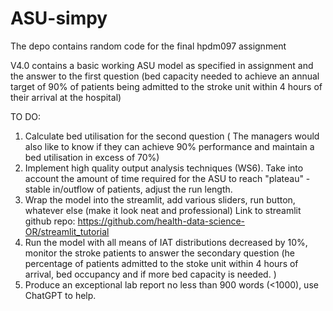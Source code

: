 # ASU-simpy
The depo contains random code for the final hpdm097 assignment
      
V4.0 contains a basic working ASU model as specified in assignment and the answer to the first question (bed capacity needed to achieve an annual target of 90% of patients being admitted to the stroke unit within 4 hours of their arrival at the hospital)

TO DO:
1) Calculate bed utilisation for the second question ( The managers would also like to know if they can achieve 90% performance and maintain a bed utilisation in excess of 70%)
2) Implement high quality output analysis techniques (WS6). Take into account the amount of time required for the ASU to reach "plateau" - stable in/outflow of patients, adjust the run length.
3) Wrap the model into the streamlit, add various sliders, run button, whatever else (make it look neat and professional)
Link to streamlit github repo: https://github.com/health-data-science-OR/streamlit_tutorial
4) Run the model with all means of IAT distributions decreased by 10%, monitor the stroke patients to answer the secondary question (he percentage of patients admitted to the stoke unit within 4 hours of arrival, bed occupancy and if more bed capacity is needed. )
5) Produce an exceptional lab report no less than 900 words (<1000), use ChatGPT to help.
